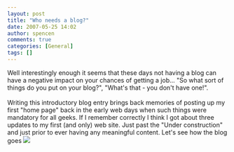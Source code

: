 ```yaml
---
layout: post
title: "Who needs a blog?"
date: 2007-05-25 14:02
author: spencen
comments: true
categories: [General]
tags: []
---
```

Well interestingly enough it seems that these days not having a blog can have a negative impact on your chances of getting a job... "So what sort of things do you put on your blog?", "What's that - you don't have one!".<BR><BR>Writing this introductory blog entry brings back memories of posting up my first "home page" back in the early web days when such things were mandatory for all geeks. If I remember correctly I think I got about three updates to my first (and only) web site. Just past the "Under construction" and just prior to ever having any meaningful content. Let's see how the blog goes <IMG src="http://blog.spencen.com/emoticons/smile.png" border=0>

